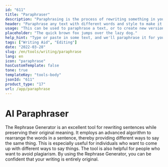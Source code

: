 ```yaml
---
id: "611"
title: "Paraphraser"
description: "Paraphrasing is the process of rewriting something in your own words. It is often used to summarize or simplify a text, or to make it more understandable. Paraphrasing can also be used to create new versions of existing content, or to create content that is more accessible to a wider audience."
header: "Paraphrase any text with different words and style to make it unique."
usage: "This can be used to paraphrase a text, or to create new versions of existing content."
placeholder: "The quick brown fox jumps over the lazy dog."
help_hint: "Type or paste in some text, and we'll paraphrase it for you."
tags: ["Writing Aid", "Editing"]
date: "2022-03-28"
slug: /en/tools/writing/paraphrase
lang: en
icon: "paraphrase"
hasCustomTemplate: false
tone: true
templateKey: "tools-body"
jsonId: "611"
product_type: "17"
url: /app/paraphrase
---
```


# AI Paraphraser

The Rephrase Generator is an excellent tool for rewriting sentences while preserving their original meaning. It employs an advanced algorithm to rearrange the words in a sentence, thereby providing different ways to say the same thing. This is especially useful for individuals who want to come up with different ways to say things. The tool is also helpful for people who want to avoid plagiarism. By using the Rephrase Generator, you can be confident that your writing is entirely original.
